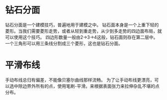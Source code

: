 # 钻石分面
钻石分面是一个建模技巧，普遍地用于建模之中。
钻石面本身是一个上重下轻的菱形。当我们需要菱形走势，或者从轻到重走势，从少到多走势的四边面布局，就可以使用这个技巧。
四边形数量一般由2->3->4这般，钻石面则存在第二层中。
一个三角形可以用三条线分割成三个菱形，这也是钻石分面。

# 平滑布线
手动布线总归有偏差，不能像贝塞尔曲线那样流畅。
为了让手动布线更漂亮，可以选中除边界外所有的点，使用笔刷-平滑。来根据表面张力来拉伸杂乱不堪的点分布。